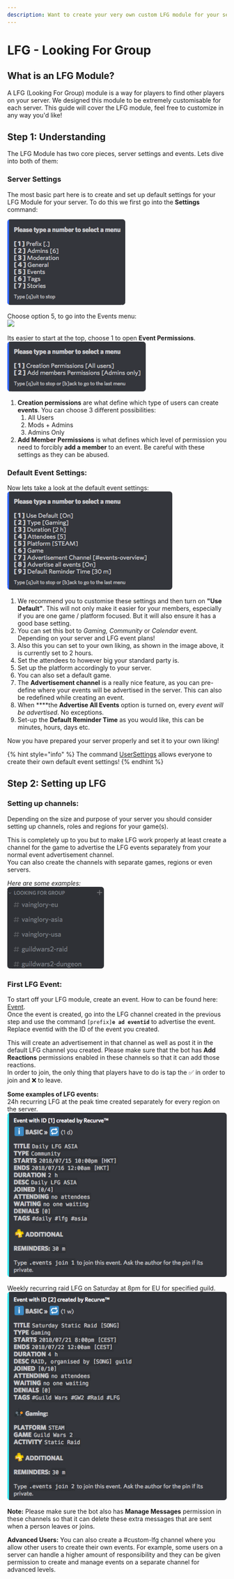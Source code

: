 ```yaml
---
description: Want to create your very own custom LFG module for your server?
---
```


# LFG - Looking For Group

## What is an LFG Module?

A LFG \(Looking For Group\) module is a way for players to find other players on your server. We designed this module to be extremely customisable for each server. This guide will cover the LFG module, feel free to customize in any way you'd like!



## Step 1: Understanding

The LFG Module has two core pieces, server settings and events. Lets dive into both of them:

### Server Settings

The most basic part here is to create and set up default settings for your LFG Module for your server. To do this we first go into the **Settings** command:

![](../.gitbook/assets/settingsv2%20%282%29.png)

Choose option 5, to go into the Events menu:    
![](../.gitbook/assets/settings-event.png)

Its easier to start at the top, choose 1 to open **Event Permissions**.    
![](../.gitbook/assets/settings-events-1%20%281%29.png)

1. **Creation permissions** are what define which type of users can create **events**. You can choose 3 different possibilities:
   1. All Users
   2. Mods + Admins
   3. Admins Only
2. **Add Member Permissions** is what defines which level of permission you need to forcibly **add a member** to an event. Be careful with these settings as they can be abused.

### Default Event Settings:

Now lets take a look at the default event settings:    
![](../.gitbook/assets/settings-e-2%20%283%29.png)

1. We recommend you to customise these settings and then turn on **"Use Default"**. This will not only make it easier for your members, especially if you are one game / platform focused. But it will also ensure it has a good base setting.
2. You can set this bot to _Gaming, Community_ or _Calendar_ event. Depending on your server and LFG event plans!
3. Also this you can set to your own liking, as shown in the image above, it is currently set to 2 hours.
4. Set the attendees to however big your standard party is.
5. Set up the platform accordingly to your server.
6. You can also set a default game.
7. The **Advertisement channel** is a really nice feature, as you can pre-define where your events will be advertised in the server. This can also be redefined while creating an event.
8. When ****the **Advertise All Events** option is turned on, every _event will be advertised_. No exceptions.
9. Set-up the **Default Reminder Time** as you would like, this can be minutes, hours, days etc.

Now you have prepared your server properly and set it to your own liking!



{% hint style="info" %}
The command [UserSettings](../commands/basic/usersettings.md) allows everyone to create their own default event settings!
{% endhint %}

## Step 2: Setting up LFG

### Setting up channels:

Depending on the size and purpose of your server you should consider setting up channels, roles and regions for your game\(s\).

This is completely up to you but to make LFG work properly at least create a channel for the game to advertise the LFG events separately from your normal event advertisement channel.  
You can also create the channels with separate games, regions or even servers.  
  
_Here are some examples:_  
 ![](../.gitbook/assets/lfgchannels.png) 



### First LFG Event:

To start off your LFG module, create an event. How to can be found here: [Event](../commands/community/events.md).  
Once the event is created, go into the LFG channel created in the previous step and use the command `[prefix]`**`e ad eventid`** to advertise the event. Replace eventid with the ID of the event you created.  


This will create an advertisement in that channel as well as post it in the default LFG channel you created. Please make sure that the bot has **Add Reactions** permissions enabled in these channels so that it can add those reactions.  
In order to join, the only thing that players have to do is tap the ✅ in order to join and ❌ to leave.

**Some examples of LFG events:**  
24h recurring LFG at the peak time created separately for every region on the server.  
 ![](../.gitbook/assets/lfgeventasia.png) 

  
Weekly recurring raid LFG on Saturday at 8pm for EU for specified guild.  
 ![](../.gitbook/assets/lfgraidexample.png) 





**Note:** Please make sure the bot also has **Manage Messages** permission in these channels so that it can delete these extra messages that are sent when a person leaves or joins.

**Advanced Users:** You can also create a \#custom-lfg channel where you allow other users to create their own events. For example, some users on a server can handle a higher amount of responsibility and they can be given permission to create and manage events on a separate channel for advanced levels.

